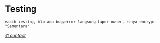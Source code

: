 # Testing
</p>

```Masih testing, klo ada bug/error langsung lapor owner, scnya encrypt "Sementara"```

[*✆ contact*](https://chat.whatsapp.com/IOVK5UkKVS31Ad1205zeaX)
